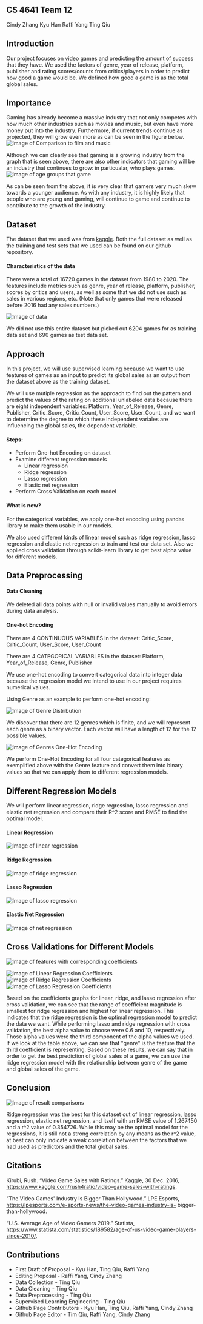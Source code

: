 ## CS 4641 Team 12

Cindy Zhang
Kyu Han
Raffi Yang
Ting Qiu

## Introduction

Our project focuses on video games and predicting the amount of success that they have. We used the factors of genre, year of release, platform, publisher and rating scores/counts from critics/players in order to predict how good a game would be. We defined how good a game is as the total global sales.

## Importance

Gaming has already become a massive industry that not only competes with how much other industries such as movies and music, but even have more money put into the industry. Furthermore, if current trends continue as projected, they will grow even more as can be seen in the figure below.
![Image of Comparison to film and music](/images/comparison.PNG)

Although we can clearly see that gaming is a growing industry from the graph that is seen above, there are also other indicators that gaming will be an industry that continues to grow: in particualar, who plays games.
![Image of age groups that game](/images/ageGroups.PNG)

As can be seen from the above, it is very clear that gamers very much skew towards a younger audience. As with any industry, it is highly likely that people who are young and gaming, will continue to game and continue to contribute to the growth of the industry.

## Dataset

The dataset that we used was from [kaggle](https://www.kaggle.com/rush4ratio/video-game-sales-with-ratings). Both the full dataset as well as the training and test sets that we used can be found on our github repository.

#### Characteristics of the data

There were a total of 16720 games in the dataset from 1980 to 2020.
The features include metrics such as genre, year of release, platform, publisher, scores by critics and users, as well as some that we did not use such as sales in various regions, etc. (Note that only games that were released before 2016 had any sales numbers.)

![Image of data](/images/data.PNG)

We did not use this entire dataset but picked out 6204 games for as training data set and 690 games as test data set.

## Approach

In this project, we will use supervised learning because we want to use features of games as an input to predict its global sales as an output from the dataset above as the training dataset. 

We will use mutiple regression as the approach to find out the pattern and predict the values of the rating on additional unlabeled data because there are eight independent variables: Platform, Year_of_Release, Genre, Publisher, Critic_Score, Critic_Count, User_Score, User_Count, and we want to determine the degree to which these independent variales are influencing the global sales, the dependent variable.

#### Steps:
* Perform One-hot Encoding on dataset
* Examine different regression models
  * Linear regression
  * Ridge regression
  * Lasso regression
  * Elastic net regression
* Perform Cross Validation on each model

#### What is new?
For the categorical variables, we apply one-hot encoding using pandas library to make them usable in our models.
 
We also used different kinds of linear model such as ridge regression, lasso regression and elastic net regression to train and test our data set. Also we applied cross validation through scikit-learn library to get best alpha value for different models.


## Data Preprocessing

#### Data Cleaning
We deleted all data points with null or invalid values manually to avoid errors during data analysis.

#### One-hot Encoding
There are 4 CONTINUOUS VARIABLES in the dataset: Critic_Score, Critic_Count, User_Score, User_Count

There are 4 CATEGORICAL VARIABLES in the dataset: Platform, Year_of_Release, Genre, Publisher

We use one-hot encoding to convert categorical data into integer data because the regression model we intend to use in our project requires numerical values.

Using Genre as an example to perform one-hot encoding:

![Image of Genre Distribution](/images/genres.png)

We discover that there are 12 genres which is finite, and we will represent each genre as a binary vector. Each vector will have a length of 12 for the 12 possible values.

![Image of Genres One-Hot Encoding](/images/Genre_OHC.jpeg)

We perform One-Hot Encoding for all four categorical features as exemplified above with the Genre feature and convert them into binary values so that we can apply them to different regression models.

## Different Regression Models

We will perform linear regression, ridge regression, lasso regression and elastic net regression and compare their R^2 score and RMSE to find the optimal model.

#### Linear Regression
![Image of linear regression](/images/linearregression.png)
#### Ridge Regression
![Image of ridge regression](/images/ridgeregression.png)
#### Lasso Regression
![Image of lasso regression](/images/lassoregression.png)
#### Elastic Net Regression
![Image of net regression](/images/netregression.png)


## Cross Validations for Different Models
![Image of features with corresponding coefficients](/images/Features.png)

![Image of Linear Regression Coefficients](/images/LinearCoeff.png)
![Image of Ridge Regression Coefficients](/images/RidgeCoeff.png)
![Image of Lasso Regression Coefficients](/images/LassoCoeff.png)

Based on the coefficients graphs for linear, ridge, and lasso regression after cross validation, we can see that the range of coefficient magnitude is smallest for ridge regression and highest for linear regression. This indicates that the ridge regression is the optimal regression model to predict the data we want. While performing lasso and ridge regression with cross validation, the best alpha value to choose were 0.6 and 10, respectively. Those alpha values were the third component of the alpha values we used. If we look at the table above, we can see that "genre" is the feature that the third coefficient is representing. Based on these results, we can say that in order to get the best prediction of global sales of a game, we can use the ridge regression model with the relationship between genre of the game and global sales of the game.

## Conclusion

![Image of result comparisons](/images/resultConparisons2.png)

Ridge regression was the best for this dataset out of linear regression, lasso regression, elastic net regression, and itself with an RMSE value of 1.267450 and a r^2 value of 0.354726. While this may be the optimal model for the regressions, it is still not a strong correlation by any means as the r^2 value, at best can only indicate a weak correlation between the factors that we had used as predictors and the total global sales.

## Citations

Kirubi, Rush. “Video Game Sales with Ratings.” Kaggle, 30 Dec. 2016, https://www.kaggle.com/rush4ratio/video-game-sales-with-ratings.

“The Video Games' Industry Is Bigger Than Hollywood.” LPE Esports, https://lpesports.com/e-sports-news/the-video-games-industry-is- bigger-than-hollywood.

“U.S. Average Age of Video Gamers 2019.” Statista, https://www.statista.com/statistics/189582/age-of-us-video-game-players-since-2010/.

## Contributions
* First Draft of Proposal - Kyu Han, Ting Qiu, Raffi Yang
* Editing Proposal - Raffi Yang, Cindy Zhang
* Data Collection - Ting Qiu
* Data Cleaning - Ting Qiu
* Data Preprocessing - Ting Qiu
* Supervised Learning Engineering - Ting Qiu
* Github Page Contributors - Kyu Han, Ting Qiu, Raffi Yang, Cindy Zhang
* Github Page Editor - Tim Qiu, Raffi Yang, Cindy Zhang
